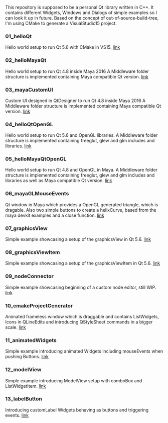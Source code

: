 This repository is supposed to be a personal Qt library written in C++.
It contains different Widgets, Windows and Dialogs of simple examples so I can look it up in future.
Based on the concept of out-of-source-build-tree, I'm using CMake to generate a VisualStudio15 project.


### 01_helloQt
Hello world setup to run Qt 5.6 with CMake in VS15.
[link](01_helloQt)

### 02_helloMayaQt
Hello world setup to run Qt 4.8 inside Maya 2016
A Middleware folder structure is implemented containing Maya compatible Qt version.
[link](02_helloMayaQt)

### 03_mayaCustomUI
Custom UI designed in QtDesigner to run Qt 4.8 inside Maya 2016
A Middleware folder structure is implemented containing Maya compatible Qt version.
[link](src/c++/03_mayaCustomUI/pages.md)

### 04_helloQtOpenGL
Hello world setup to run Qt 5.6 and OpenGL libraries.
A Middleware folder structure is implemented containing freeglut, glew and glm includes and libraries.
[link](src/c++/04_helloQtOpenGL/pages.md)

### 05_helloMayaQtOpenGL
Hello world setup to run Qt 4.8 and OpenGL in Maya.
A Middleware folder structure is implemented containing freeglut, glew and glm includes and libraries
as well as Maya compatible Qt version.
[link](src/c++/05_helloMayaQtOpenGL/pages.md)

### 06_mayaGLMouseEvents
Qt window in Maya which provides a OpenGL generated triangle, which is dragable.
Also two simple buttons to create a helixCurve, based from the maya devkit examples and a close function.
[link](src/c++/06_mayaGLMouseEvents/pages.md)

### 07_graphicsView
Simple example showcasing a setup of the graphicsView in Qt 5.6.
[link](src/c++/07_graphicsView/pages.md)

### 08_graphicsViewItem
Simple example showcasing a setup of the graphicsViewItem in Qt 5.6.
[link](src/c++/08_graphicsViewItem/pages.md)

### 09_nodeConnector
Simple example showcasing beginning of a custom node editor, still WIP.
[link](src/c++/09_nodeConnector/pages.md)

### 10_cmakeProjectGenerator
Animated frameless window which is draggable and contains ListWidgets, Icons in QLineEdits
and introducing QStyleSheet commands in a bigger scale.
[link](src/c++/10_cmakeProjectGenerator/pages.md)

### 11_animatedWidgets
Simple example introducing animated Widgets including mouseEvents when pushing Buttons.
[link](src/c++/11_animatedWidgets/pages.md)

### 12_modelView
Simple example introducing ModelView setup with comboBox and ListWidgetItem.
[link](src/c++/12_modelView/pages.md)

### 13_labelButton
Introducing customLabel Widgets behaving as buttons and triggering events.
[link](src/c++/13_labelButton/pages.md)
